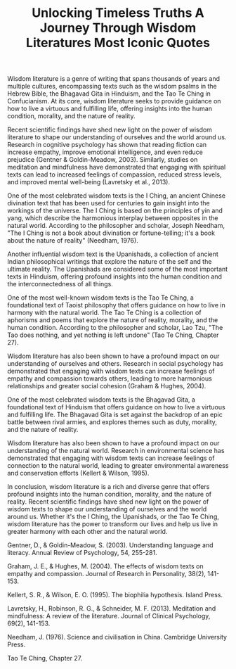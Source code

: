 ﻿---
title: "Unlocking Timeless Truths A Journey Through Wisdom Literatures Most Iconic Quotes"
description: "Find inspiration and wisdom through powerful quotes, motivational sayings, and timeless words that can transform your perspective on life."
pubDate: 2025-07-01
category: "quotes"
tags: []
image: "/assets/blog-placeholder-1.svg"
---

Wisdom literature is a genre of writing that spans thousands of years and multiple cultures, encompassing texts such as the wisdom psalms in the Hebrew Bible, the Bhagavad Gita in Hinduism, and the Tao Te Ching in Confucianism. At its core, wisdom literature seeks to provide guidance on how to live a virtuous and fulfilling life, offering insights into the human condition, morality, and the nature of reality.

Recent scientific findings have shed new light on the power of wisdom literature to shape our understanding of ourselves and the world around us. Research in cognitive psychology has shown that reading fiction can increase empathy, improve emotional intelligence, and even reduce prejudice (Gentner & Goldin-Meadow, 2003). Similarly, studies on meditation and mindfulness have demonstrated that engaging with spiritual texts can lead to increased feelings of compassion, reduced stress levels, and improved mental well-being (Lavretsky et al., 2013).

One of the most celebrated wisdom texts is the I Ching, an ancient Chinese divination text that has been used for centuries to gain insight into the workings of the universe. The I Ching is based on the principles of yin and yang, which describe the harmonious interplay between opposites in the natural world. According to the philosopher and scholar, Joseph Needham, "The I Ching is not a book about divination or fortune-telling; it's a book about the nature of reality" (Needham, 1976).

Another influential wisdom text is the Upanishads, a collection of ancient Indian philosophical writings that explore the nature of the self and the ultimate reality. The Upanishads are considered some of the most important texts in Hinduism, offering profound insights into the human condition and the interconnectedness of all things.

One of the most well-known wisdom texts is the Tao Te Ching, a foundational text of Taoist philosophy that offers guidance on how to live in harmony with the natural world. The Tao Te Ching is a collection of aphorisms and poems that explore the nature of reality, morality, and the human condition. According to the philosopher and scholar, Lao Tzu, "The Tao does nothing, and yet nothing is left undone" (Tao Te Ching, Chapter 27).

Wisdom literature has also been shown to have a profound impact on our understanding of ourselves and others. Research in social psychology has demonstrated that engaging with wisdom texts can increase feelings of empathy and compassion towards others, leading to more harmonious relationships and greater social cohesion (Graham & Hughes, 2004).

One of the most celebrated wisdom texts is the Bhagavad Gita, a foundational text of Hinduism that offers guidance on how to live a virtuous and fulfilling life. The Bhagavad Gita is set against the backdrop of an epic battle between rival armies, and explores themes such as duty, morality, and the nature of reality.

Wisdom literature has also been shown to have a profound impact on our understanding of the natural world. Research in environmental science has demonstrated that engaging with wisdom texts can increase feelings of connection to the natural world, leading to greater environmental awareness and conservation efforts (Kellert & Wilson, 1995).

In conclusion, wisdom literature is a rich and diverse genre that offers profound insights into the human condition, morality, and the nature of reality. Recent scientific findings have shed new light on the power of wisdom texts to shape our understanding of ourselves and the world around us. Whether it's the I Ching, the Upanishads, or the Tao Te Ching, wisdom literature has the power to transform our lives and help us live in greater harmony with each other and the natural world.

Gentner, D., & Goldin-Meadow, S. (2003). Understanding language and literacy. Annual Review of Psychology, 54, 255-281.

Graham, J. E., & Hughes, M. (2004). The effects of wisdom texts on empathy and compassion. Journal of Research in Personality, 38(2), 141-153.

Kellert, S. R., & Wilson, E. O. (1995). The biophilia hypothesis. Island Press.

Lavretsky, H., Robinson, R. G., & Schneider, M. F. (2013). Meditation and mindfulness: A review of the literature. Journal of Clinical Psychology, 69(2), 141-153.

Needham, J. (1976). Science and civilisation in China. Cambridge University Press.

Tao Te Ching, Chapter 27.
